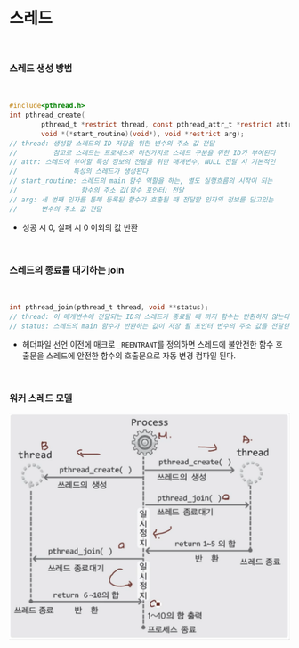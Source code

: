 # 스레드

<br>

### 스레드 생성 방법

<br>

```c
#include<pthread.h>
int pthread_create(
		pthread_t *restrict thread, const pthread_attr_t *restrict attr,
		void *(*start_routine)(void*), void *restrict arg);
// thread: 생성할 스레드의 ID 저장을 위한 변수의 주소 값 전달
//         참고로 스레드는 프로세스와 마찬가지로 스레드 구분을 위한 ID가 부여된다
// attr: 스레드에 부여할 특성 정보의 전달을 위한 매개변수, NULL 전달 시 기본적인
//				특성의 스레드가 생성된다
// start_routine: 스레드의 main 함수 역할을 하는, 별도 실행흐름의 시작이 되는 
//                함수의 주소 값(함수 포인터) 전달
// arg: 세 번째 인자를 통해 등록된 함수가 호출될 때 전달할 인자의 정보를 담고있는
//      변수의 주소 값 전달
```
- 성공 시 0, 실패 시 0 이외의 값 반환

<br>

### 스레드의 종료를 대기하는 join

<br>

```c
int pthread_join(pthread_t thread, void **status);
// thread: 이 매개변수에 전달되는 ID의 스레드가 종료될 때 까지 함수는 반환하지 않는다
// status: 스레드의 main 함수가 반환하는 값이 저장 될 포인터 변수의 주소 값을 전달한다
```
 - 헤더파일 선언 이전에 매크로 `_REENTRANT`를 정의하면 스레드에 불안전한 함수 호출문을 스레드에 안전한 함수의 호출문으로 자동 변경 컴파일 된다.

<br>

### 워커 스레드 모델

<img src = "./images/Thread/WorkerThread.png" width = 600>